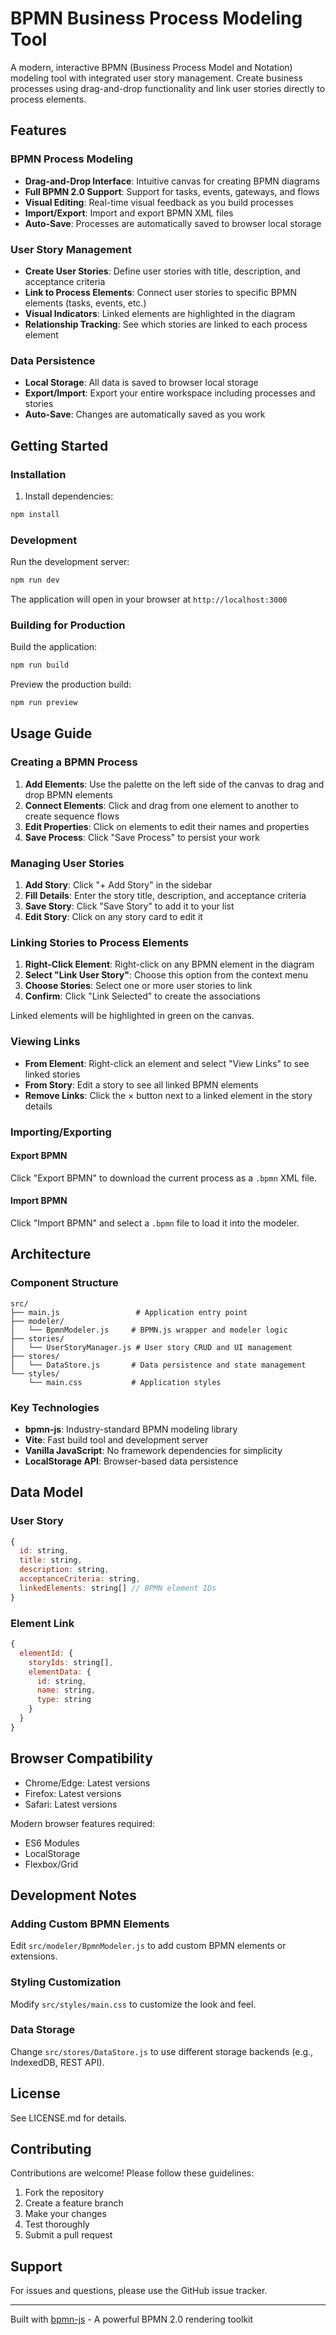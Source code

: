 # BPMN Business Process Modeling Tool

A modern, interactive BPMN (Business Process Model and Notation) modeling tool with integrated user story management. Create business processes using drag-and-drop functionality and link user stories directly to process elements.

## Features

### BPMN Process Modeling
- **Drag-and-Drop Interface**: Intuitive canvas for creating BPMN diagrams
- **Full BPMN 2.0 Support**: Support for tasks, events, gateways, and flows
- **Visual Editing**: Real-time visual feedback as you build processes
- **Import/Export**: Import and export BPMN XML files
- **Auto-Save**: Processes are automatically saved to browser local storage

### User Story Management
- **Create User Stories**: Define user stories with title, description, and acceptance criteria
- **Link to Process Elements**: Connect user stories to specific BPMN elements (tasks, events, etc.)
- **Visual Indicators**: Linked elements are highlighted in the diagram
- **Relationship Tracking**: See which stories are linked to each process element

### Data Persistence
- **Local Storage**: All data is saved to browser local storage
- **Export/Import**: Export your entire workspace including processes and stories
- **Auto-Save**: Changes are automatically saved as you work

## Getting Started

### Installation

1. Install dependencies:
```bash
npm install
```

### Development

Run the development server:
```bash
npm run dev
```

The application will open in your browser at `http://localhost:3000`

### Building for Production

Build the application:
```bash
npm run build
```

Preview the production build:
```bash
npm run preview
```

## Usage Guide

### Creating a BPMN Process

1. **Add Elements**: Use the palette on the left side of the canvas to drag and drop BPMN elements
2. **Connect Elements**: Click and drag from one element to another to create sequence flows
3. **Edit Properties**: Click on elements to edit their names and properties
4. **Save Process**: Click "Save Process" to persist your work

### Managing User Stories

1. **Add Story**: Click "+ Add Story" in the sidebar
2. **Fill Details**: Enter the story title, description, and acceptance criteria
3. **Save Story**: Click "Save Story" to add it to your list
4. **Edit Story**: Click on any story card to edit it

### Linking Stories to Process Elements

1. **Right-Click Element**: Right-click on any BPMN element in the diagram
2. **Select "Link User Story"**: Choose this option from the context menu
3. **Choose Stories**: Select one or more user stories to link
4. **Confirm**: Click "Link Selected" to create the associations

Linked elements will be highlighted in green on the canvas.

### Viewing Links

- **From Element**: Right-click an element and select "View Links" to see linked stories
- **From Story**: Edit a story to see all linked BPMN elements
- **Remove Links**: Click the × button next to a linked element in the story details

### Importing/Exporting

#### Export BPMN
Click "Export BPMN" to download the current process as a `.bpmn` XML file.

#### Import BPMN
Click "Import BPMN" and select a `.bpmn` file to load it into the modeler.

## Architecture

### Component Structure

```
src/
├── main.js                 # Application entry point
├── modeler/
│   └── BpmnModeler.js     # BPMN.js wrapper and modeler logic
├── stories/
│   └── UserStoryManager.js # User story CRUD and UI management
├── stores/
│   └── DataStore.js       # Data persistence and state management
└── styles/
    └── main.css           # Application styles
```

### Key Technologies

- **bpmn-js**: Industry-standard BPMN modeling library
- **Vite**: Fast build tool and development server
- **Vanilla JavaScript**: No framework dependencies for simplicity
- **LocalStorage API**: Browser-based data persistence

## Data Model

### User Story
```javascript
{
  id: string,
  title: string,
  description: string,
  acceptanceCriteria: string,
  linkedElements: string[] // BPMN element IDs
}
```

### Element Link
```javascript
{
  elementId: {
    storyIds: string[],
    elementData: {
      id: string,
      name: string,
      type: string
    }
  }
}
```

## Browser Compatibility

- Chrome/Edge: Latest versions
- Firefox: Latest versions
- Safari: Latest versions

Modern browser features required:
- ES6 Modules
- LocalStorage
- Flexbox/Grid

## Development Notes

### Adding Custom BPMN Elements

Edit `src/modeler/BpmnModeler.js` to add custom BPMN elements or extensions.

### Styling Customization

Modify `src/styles/main.css` to customize the look and feel.

### Data Storage

Change `src/stores/DataStore.js` to use different storage backends (e.g., IndexedDB, REST API).

## License

See LICENSE.md for details.

## Contributing

Contributions are welcome! Please follow these guidelines:

1. Fork the repository
2. Create a feature branch
3. Make your changes
4. Test thoroughly
5. Submit a pull request

## Support

For issues and questions, please use the GitHub issue tracker.

---

Built with [bpmn-js](https://bpmn.io/toolkit/bpmn-js/) - A powerful BPMN 2.0 rendering toolkit

